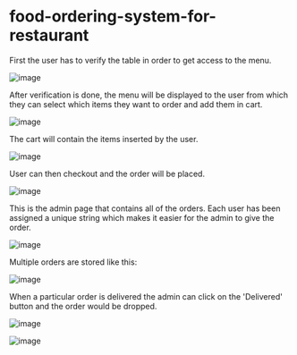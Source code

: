 # food-ordering-system-for-restaurant

First the user has to verify the table in order to get access to the menu.

![image](https://user-images.githubusercontent.com/71392434/203750039-8d5b9213-c5e4-4e5a-abe4-9bc50887d4f6.png)

After verification is done, the menu will be displayed to the user from which they can select which items they want to order and add them in cart.

![image](https://user-images.githubusercontent.com/71392434/203750548-ac87a70d-0283-4d8b-b61d-e51b9e5c6361.png)

The cart will contain the items inserted by the user.

![image](https://user-images.githubusercontent.com/71392434/203750635-48220658-3865-4c46-b117-916764439a64.png)

User can then checkout and the order will be placed.

![image](https://user-images.githubusercontent.com/71392434/203750677-6ec4aeb4-16de-44ce-bfc6-18e2abe78ab3.png)

This is the admin page that contains all of the orders. Each user has been assigned a unique string which makes it easier for the admin to give the order.

![image](https://user-images.githubusercontent.com/71392434/203750761-f0423132-1389-4767-b6dc-7b0ac8aa30ab.png)

Multiple orders are stored like this:

![image](https://user-images.githubusercontent.com/71392434/203750999-4b62be61-83cd-4205-acf7-e7b8dd493816.png)

When a particular order is delivered the admin can click on the 'Delivered' button and the order would be dropped.

![image](https://user-images.githubusercontent.com/71392434/203751061-eb43cc36-c41d-4ba5-b3aa-0f3a5dc7adfd.png)

![image](https://user-images.githubusercontent.com/71392434/203751128-95b621d5-5a5d-4f6a-af5f-0a25a0a39722.png)

